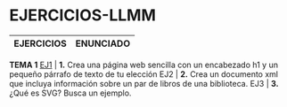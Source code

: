# EJERCICIOS-LLMM
EJERCICIOS | ENUNCIADO
------------ | -------------
**TEMA 1**
[EJ1](https://github.com/Manuelreyes197/EJERCICIOS-LLMM/blob/master/TEMA%201/T1-Ejercicio%201.html) | **1.** Crea una página web sencilla con un encabezado h1 y un pequeño párrafo de texto de tu elección
EJ2 | **2.** Crea un documento xml que incluya información sobre un par de libros de una biblioteca.
EJ3 | **3.** ¿Qué es SVG? Busca un ejemplo.
